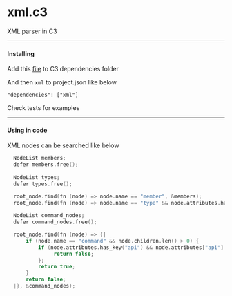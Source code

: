 # xml.c3
XML parser in C3

-----
#### Installing
Add this [file](https://github.com/tonis2/xml.c3/raw/refs/heads/main/xml.c3l) to C3 dependencies folder

And then `xml` to project.json like below

`"dependencies": ["xml"]`


Check tests for examples



----
#### Using in code

XML nodes can be searched like below

```c
  NodeList members;
  defer members.free();
  
  NodeList types;
  defer types.free();

  root_node.find(fn (node) => node.name == "member", &members);
  root_node.find(fn (node) => node.name == "type" && node.attributes.has_key("category"), &types);
  
  NodeList command_nodes;
  defer command_nodes.free();

  root_node.find(fn (node) => {|
      if (node.name == "command" && node.children.len() > 0) {
          if (node.attributes.has_key("api") && node.attributes["api"]!! == "vulkansc") {
               return false;
          };
          return true;
      }
      return false;
  |}, &command_nodes);
```

